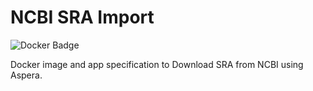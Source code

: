 # NCBI SRA Import

![Docker Badge]()

Docker image and app specification to Download SRA from NCBI using Aspera.

